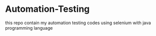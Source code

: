 # Automation-Testing
this repo contain my automation testing codes using selenium with java programming language  
